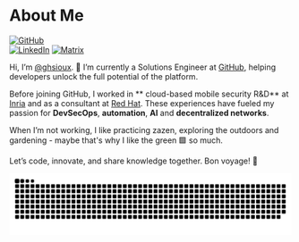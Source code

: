 # About Me  

[![GitHub](https://img.shields.io/badge/GitHub-%40ghsioux-239a3b.svg)](https://github.com/ghsioux)  
[![LinkedIn](https://img.shields.io/badge/LinkedIn-%40ghsioux-0c66c3.svg)](https://www.linkedin.com/in/gaetan-hurel/) 
[![Matrix](https://img.shields.io/badge/Matrix-%40gta%3Apard0x.com-0dbd8b.svg)](https://matrix.to/#/@gta:pard0x.com)

Hi, I’m [@ghsioux](https://github.com/ghsioux). 👋 I’m currently a Solutions Engineer at [GitHub](https://github.com), helping developers unlock the full potential of the platform. 
<!--
Hi, I’m [@ghsioux](https://github.com/ghsioux). 👋 I’m currently a Solutions Engineer at [GitHub](https://github.com), helping developers unlock the full potential of the platform. In parallel, I am also the founder of [pard0x](https://pard0x.com), a venture focused on innovative cloud solutions.
-->

Before joining GitHub, I worked in ** cloud-based mobile security R&D** at [Inria](https://www.inria.fr) and as a consultant at [Red Hat](https://www.redhat.com). These experiences have fueled my passion for **DevSecOps**, **automation**, **AI** and **decentralized networks**.  

When I’m not working, I like practicing zazen, exploring the outdoors and gardening - maybe that's why I like the green 🟩 so much.  

Let’s code, innovate, and share knowledge together. Bon voyage! 🚀  


![GitHub Contribution graph - snake game](https://raw.githubusercontent.com/ghsioux/ghsioux/output/github-contribution-grid-snake.svg)

